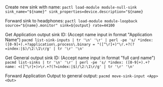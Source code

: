 Create new sink with name:
`pactl load-module module-null-sink sink_name="${name}" sink_properties=device.description="${name}`

Forward sink to headphones:
`pactl load-module module-loopback source="${name}.monitor" sink=${output} rate=44100`

Get Application output sink ID: (Accept name input in format "Application Name")
`pacmd list-sink-inputs | tr '\n' '\r' | perl -pe 's/ *index: ([0-9]+).+?application\.process\.binary = "([^\r]+)"\r.+?(?=index:|$)/\2:\1\r/g' | tr '\r' '\n'`

Get General output sink ID: (Accept name input in format "full card name")
`pacmd list-sinks | tr '\n' '\r' | perl -pe 's/ *index: ([0-9]+).+?name: <([^\r]+)>\r.+?(?=index:|$)/\2:\1\r/g' | tr '\r' '\n'`

Forward Application Output to general output:
`pacmd move-sink-input <App> <Out>`
